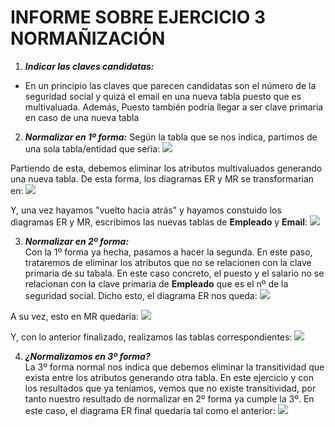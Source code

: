 # INFORME SOBRE EJERCICIO 3 NORMAÑIZACIÓN

1. ***Indicar las claves candidatas:***
- En un principio las claves que parecen candidatas son el número de la seguridad social y quizá el email en una nueva tabla puesto que es multivaluada. Además, Puesto también podría llegar a ser clave primaria en caso de una nueva tabla

2. ***Normalizar en 1º forma:***
Según la tabla que se nos indica, partimos de una sola tabla/entidad que seŕia: ![](img/Captura%20de%20pantalla_2022-11-23_16-55-57.png)  

Partiendo de esta, debemos eliminar los atributos multivaluados generando una nueva tabla. De esta forma, los diagramas ER y MR se transformarian en: ![](img/Captura%20de%20pantalla_2022-11-23_16-57-41.png)  

Y, una vez hayamos "vuelto hacia atrás" y hayamos constuido los diagramas ER y MR, escribimos las nuevas tablas de **Empleado** y **Email**: ![](img/3.png)  

3. ***Normalizar en 2º forma:***  
Con la 1º forma ya hecha, pasamos a hacer la segunda. En este paso, trataremos de eliminar los atributos que no se relacionen con la clave primaria de su tabala. En este caso concreto, el puesto y el salario no se relacionan con la clave primaria de **Empleado** que es el nº de la seguridad social. Dicho esto, el diagrama ER nos queda: ![](img/4.png)  

A su vez, esto en MR quedaría: ![](img/5.png)  

Y, con lo anterior finalizado, realizamos las tablas correspondientes: ![](img/6.png)  

4. ***¿Normalizamos en 3º forma?***  
La 3º forma normal nos indica que debemos eliminar la transitividad que exista entre los atributos generando otra tabla. En este ejercicio y con los resultados que ya teníamos, vemos que no existe transitividad, por tanto nuestro resultado de normalizar en 2º forma ya cumple la 3º. En este caso, el diagrama ER final quedaría tal como el anterior: ![](img/4.png)
